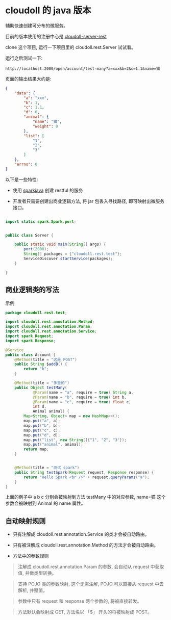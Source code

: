 # cloudoll 的 java 版本

辅助快速创建可分布的微服务。

目前的版本使用的注册中心是 [cloudoll-server-rest](https://github.com/cloudoll/cloudoll-server-rest)

clone 这个项目, 运行一下项目里的 cloudoll.rest.Server 试试看。


运行之后测试一下:

```
http://localhost:2000/open/account/test-many?a=xxx&b=2&c=1.1&name=猫
```

页面的输出结果大约是:

```json
{
    "data": {
        "a": "xxx",
        "b": 1,
        "c": 1.1,
        "d": 0,
        "animal": {
            "name": "猫",
            "weight": 0
        },
        "list": [
            "1",
            "2",
            "3"
        ]
    },
    "errno": 0
}
```

以下是一些特性:

* 使用 [sparkjava](http://sparkjava.com/) 创建 restful 的服务

* 开发者只需要创建出商业逻辑方法, 将 jar 包丢入寻找路径, 即可映射出微服务接口。


```java

import static spark.Spark.port;


public class Server {

    public static void main(String[] args) {
        port(2000);
        String[] packages = {"cloudoll.rest.test"};
        ServiceDiscover.startService(packages);
    }

}

```

## 商业逻辑类的写法


示例


```java
package cloudoll.rest.test;

import cloudoll.rest.annotation.Method;
import cloudoll.rest.annotation.Param;
import cloudoll.rest.annotation.Service;
import spark.Request;
import spark.Response;

@Service
public class Account {
    @Method(title = "这是 POST")
    public String $addB() {
        return "b";
    }

    @Method(title = "多重的")
    public Object testMany(
            @Param(name = "a", require = true) String a,
            @Param(name = "b", require = true) int b,
            @Param(name = "c", require = true) float c,
            int d,
            Animal animal) {
        Map<String, Object> map = new HashMap<>();
        map.put("a", a);
        map.put("b", b);
        map.put("c", c);
        map.put("d", d);
        map.put("list", new String[]{"1", "2", "3"});
        map.put("animal", animal);
        return map;
    }


    @Method(title = "测试 spark")
    public String testSpark(Request request, Response response) {
        return "Hello Spark <br />" + request.queryParams("a");
    }
}

```


上面的例子中 a b c 分别会被映射到方法 testMany 中的对应参数,
name=猫 这个参数会被映射到 Animal 的 name 属性。

## 自动映射规则

* 只有注解成 cloudoll.rest.annotation.Service  的类才会被自动路由。

* 只有被注解成 cloudoll.rest.annotation.Method  的方法才会被自动路由。

* 方法中的参数规则

 > 注解成 cloudoll.rest.annotation.Param 的参数, 会自动从 request 中获取值, 并做类型转换。

 > 支持 POJO 类的参数映射, 这个无需注解, POJO 可以直接从 request 中去解析, 并赋值。

 > 参数中只有  request 和 response 两个参数的, 将被直接转发。

 > 方法默认会映射成 GET, 方法名以 「$」 开头的将被映射成 POST。
